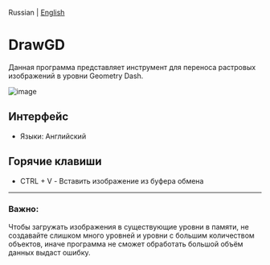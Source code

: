 Russian | [English](https://github.com/VioLATor01/DrawGD/blob/main/README_EN.md)

# DrawGD
Данная программа представляет инструмент для переноса растровых изображений в уровни Geometry Dash.

![image](https://github.com/user-attachments/assets/b01af431-abd9-429d-970c-5508d2caa6fe)

## Интерфейс
- Языки: Английский

## Горячие клавиши
- CTRL + V - Вставить изображение из буфера обмена

---

### Важно:
Чтобы загружать изображения в существующие уровни в памяти, не создавайте слишком много уровней и уровни с большим количеством объектов, иначе программа не сможет обработать большой объём данных выдаст ошибку.
